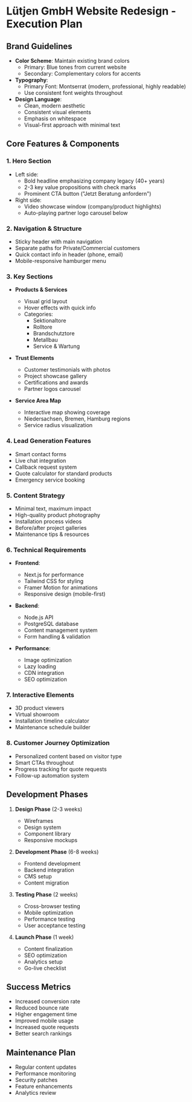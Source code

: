 # Lütjen GmbH Website Redesign - Execution Plan

## Brand Guidelines
- **Color Scheme**: Maintain existing brand colors
  - Primary: Blue tones from current website
  - Secondary: Complementary colors for accents
- **Typography**: 
  - Primary Font: Montserrat (modern, professional, highly readable)
  - Use consistent font weights throughout
- **Design Language**:
  - Clean, modern aesthetic
  - Consistent visual elements
  - Emphasis on whitespace
  - Visual-first approach with minimal text

## Core Features & Components

### 1. Hero Section
- Left side:
  - Bold headline emphasizing company legacy (40+ years)
  - 2-3 key value propositions with check marks
  - Prominent CTA button ("Jetzt Beratung anfordern")
- Right side:
  - Video showcase window (company/product highlights)
  - Auto-playing partner logo carousel below

### 2. Navigation & Structure
- Sticky header with main navigation
- Separate paths for Private/Commercial customers
- Quick contact info in header (phone, email)
- Mobile-responsive hamburger menu

### 3. Key Sections
- **Products & Services**
  - Visual grid layout
  - Hover effects with quick info
  - Categories:
    - Sektionaltore
    - Rolltore
    - Brandschutztore
    - Metallbau
    - Service & Wartung

- **Trust Elements**
  - Customer testimonials with photos
  - Project showcase gallery
  - Certifications and awards
  - Partner logos carousel

- **Service Area Map**
  - Interactive map showing coverage
  - Niedersachsen, Bremen, Hamburg regions
  - Service radius visualization

### 4. Lead Generation Features
- Smart contact forms
- Live chat integration
- Callback request system
- Quote calculator for standard products
- Emergency service booking

### 5. Content Strategy
- Minimal text, maximum impact
- High-quality product photography
- Installation process videos
- Before/after project galleries
- Maintenance tips & resources

### 6. Technical Requirements
- **Frontend**:
  - Next.js for performance
  - Tailwind CSS for styling
  - Framer Motion for animations
  - Responsive design (mobile-first)

- **Backend**:
  - Node.js API
  - PostgreSQL database
  - Content management system
  - Form handling & validation

- **Performance**:
  - Image optimization
  - Lazy loading
  - CDN integration
  - SEO optimization

### 7. Interactive Elements
- 3D product viewers
- Virtual showroom
- Installation timeline calculator
- Maintenance schedule builder

### 8. Customer Journey Optimization
- Personalized content based on visitor type
- Smart CTAs throughout
- Progress tracking for quote requests
- Follow-up automation system

## Development Phases

1. **Design Phase** (2-3 weeks)
   - Wireframes
   - Design system
   - Component library
   - Responsive mockups

2. **Development Phase** (6-8 weeks)
   - Frontend development
   - Backend integration
   - CMS setup
   - Content migration

3. **Testing Phase** (2 weeks)
   - Cross-browser testing
   - Mobile optimization
   - Performance testing
   - User acceptance testing

4. **Launch Phase** (1 week)
   - Content finalization
   - SEO optimization
   - Analytics setup
   - Go-live checklist

## Success Metrics
- Increased conversion rate
- Reduced bounce rate
- Higher engagement time
- Improved mobile usage
- Increased quote requests
- Better search rankings

## Maintenance Plan
- Regular content updates
- Performance monitoring
- Security patches
- Feature enhancements
- Analytics review
